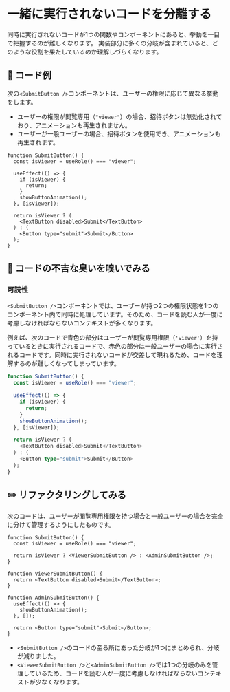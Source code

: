 # 一緒に実行されないコードを分離する

<div style="margin-top: 16px">
<Badge type="info" text="可読性" />
</div>

同時に実行されないコードが1つの関数やコンポーネントにあると、挙動を一目で把握するのが難しくなります。
実装部分に多くの分岐が含まれていると、どのような役割を果たしているのか理解しづらくなります。

## 📝 コード例

次の`<SubmitButton />`コンポーネントは、ユーザーの権限に応じて異なる挙動をします。

- ユーザーの権限が閲覧専用（`"viewer"`）の場合、招待ボタンは無効化されており、アニメーションも再生されません。
- ユーザーが一般ユーザーの場合、招待ボタンを使用でき、アニメーションも再生されます。

```tsx
function SubmitButton() {
  const isViewer = useRole() === "viewer";

  useEffect(() => {
    if (isViewer) {
      return;
    }
    showButtonAnimation();
  }, [isViewer]);

  return isViewer ? (
    <TextButton disabled>Submit</TextButton>
  ) : (
    <Button type="submit">Submit</Button>
  );
}
```

## 👃 コードの不吉な臭いを嗅いでみる

### 可読性

`<SubmitButton />`コンポーネントでは、ユーザーが持つ2つの権限状態を1つのコンポーネント内で同時に処理しています。そのため、コードを読む人が一度に考慮しなければならないコンテキストが多くなります。

例えば、次のコードで青色の部分はユーザーが閲覧専用権限（`'viewer'`）を持っているときに実行されるコードで、赤色の部分は一般ユーザーの場合に実行されるコードです。同時に実行されないコードが交差して現れるため、コードを理解するのが難しくなってしまっています。

```typescript 8,14
function SubmitButton() {
  const isViewer = useRole() === "viewer";

  useEffect(() => {
    if (isViewer) {
      return;
    }
    showButtonAnimation();
  }, [isViewer]);

  return isViewer ? (
    <TextButton disabled>Submit</TextButton>
  ) : (
    <Button type="submit">Submit</Button>
  );
}
```

## ✏️ リファクタリングしてみる

次のコードは、ユーザーが閲覧専用権限を持つ場合と一般ユーザーの場合を完全に分けて管理するようにしたものです。

```tsx
function SubmitButton() {
  const isViewer = useRole() === "viewer";

  return isViewer ? <ViewerSubmitButton /> : <AdminSubmitButton />;
}

function ViewerSubmitButton() {
  return <TextButton disabled>Submit</TextButton>;
}

function AdminSubmitButton() {
  useEffect(() => {
    showButtonAnimation();
  }, []);

  return <Button type="submit">Submit</Button>;
}
```

- `<SubmitButton />`のコードの至る所にあった分岐が1つにまとめられ、分岐が減りました。
- `<ViewerSubmitButton />`と`<AdminSubmitButton />`では1つの分岐のみを管理しているため、コードを読む人が一度に考慮しなければならないコンテキストが少なくなります。
